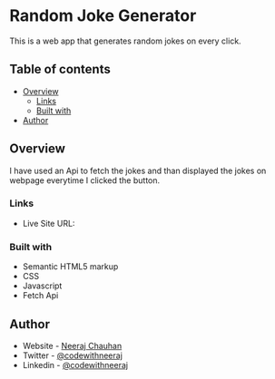 # Random Joke Generator

This is a web app that generates random jokes on every click.

## Table of contents

- [Overview](#overview)
  - [Links](#links)
  - [Built with](#built-with)
- [Author](#author)



## Overview
I have used an Api to fetch the jokes and than displayed the jokes on webpage everytime I clicked the button.


### Links

- Live Site URL: 


### Built with

- Semantic HTML5 markup
- CSS
- Javascript
- Fetch Api



## Author

- Website - [Neeraj Chauhan](https://www.codewithneeraj.com)
- Twitter - [@codewithneeraj](https://www.twitter.com/codewithneeraj)
- Linkedin - [@codewithneeraj](https://www.linkedin.com/in/codewithneeraj/)

